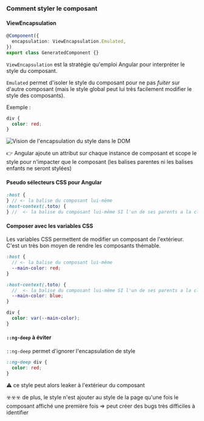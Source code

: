 ### Comment styler le composant

#### ViewEncapsulation

```typescript
@Component({
  encapsulation: ViewEncapsulation.Emulated,
})
export class GeneratedComponent {}
```

`ViewEncapsulation` est la stratégie qu'emploi Angular pour interpréter le style du composant.

`Emulated` permet d'isoler le style du composant pour ne pas _fuiter_ sur d'autre composant
(mais le style global peut lui très facilement modifier le style des composants).

Exemple :

```scss
div {
  color: red;
}
```

![Vision de l'encapsulation du style dans le DOM](~/2.component/css-scoping.png)

:point_right: Angular ajoute un attribut sur chaque instance de composant et scope le style pour n'impacter que le composant (les balises parentes ni les balises enfants ne seront stylées)

#### Pseudo sélecteurs CSS pour Angular

```scss
:host {
} // <- la balise du composant lui-même
:host-context(.toto) {
} //  <- la balise du composant lui-même SI l'un de ses parents a la class toto
```

#### Composer avec les variables CSS

Les variables CSS permettent de modifier un composant de l'extérieur.
C'est un très bon moyen de rendre les composants thémable.

```scss
:host {
  // <- la balise du composant lui-même
  --main-color: red;
}

:host-context(.toto) {
  //  <- la balise du composant lui-même SI l'un de ses parents a la class toto
  --main-color: blue;
}

div {
  color: var(--main-color);
}
```

#### `::ng-deep` à éviter

`::ng-deep` permet d'ignorer l'encapsulation de style

```scss
::ng-deep div {
  color: red;
}
```

:warning: ce style peut alors leaker à l'extérieur du composant

:biohazard::biohazard::biohazard: de plus, le style n'est ajouter au style de la page qu'une fois le composant affiché une première fois => peut créer des bugs très difficiles à identifier
